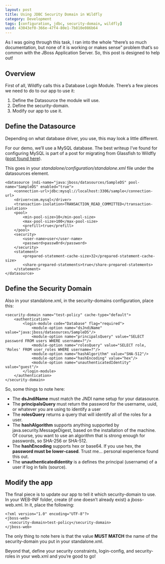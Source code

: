 ```yaml
---
layout: post
title: Using JDBC Security Domain in Wildfly 
category: Development
tags: [configuration, jdbc, security-domain, wildfly]
uuid: 43043ef0-366e-47f4-80e1-7b810e086b64
---
```


As I was going through this task, I ran into the whole “there’s so much documentation, but none of it is working or makes sense” problem that’s so common with the JBoss Application Server.  So, this post is designed to help out!

## Overview
First of all, Wildfly calls this a Database Login Module.  There’s a few pieces we need to do to our app to use it:

1. Define the Datasource the module will use.
2. Define the security-domain.
3. Modify our app to use it.


## Define the Datasource
Depending on what database driver, you use, this may look a little different.

For our demo, we’ll use a MySQL database.  The best writeup I’ve found for configuring MySQL is part of a post for migrating from Glassfish to Wildfly ([post found here](http://wildfly.org/news/2014/02/06/GlassFish-to-WildFly-migration/)).

This goes in your _standalone/configuration/standalone.xml_ file under the datasources element.


<pre class="no-wrap"><code class="xml">&lt;datasource jndi-name="java:jboss/datasources/SampleDS" pool-name="SampleDS" enabled="true"&gt;
    &lt;connection-url&gt;jdbc:mysql://localhost:3306/sample&lt;/connection-url&gt;
    &lt;driver&gt;com.mysql&lt;/driver&gt;
    &lt;transaction-isolation&gt;TRANSACTION_READ_COMMITTED&lt;/transaction-isolation&gt;
    &lt;pool&gt;
        &lt;min-pool-size&gt;10&lt;/min-pool-size&gt;
        &lt;max-pool-size&gt;100&lt;/max-pool-size&gt;
        &lt;prefill&gt;true&lt;/prefill&gt;
    &lt;/pool&gt;
    &lt;security&gt;
        &lt;user-name&gt;user&lt;/user-name&gt;
        &lt;password&gt;passw0rd&lt;/password&gt;
    &lt;/security&gt;
    &lt;statement&gt;
        &lt;prepared-statement-cache-size&gt;32&lt;/prepared-statement-cache-size&gt;
        &lt;share-prepared-statements&gt;true&lt;/share-prepared-statements&gt;
    &lt;/statement&gt;
&lt;/datasource&gt;</code></pre>
 

## Define the Security Domain
Also in your standalone.xml, in the security-domains configuration, place this:


<pre class="no-wrap"><code class="xml">&lt;security-domain name="test-policy" cache-type="default"&gt;
    &lt;authentication&gt;
        &lt;login-module code="Database" flag="required"&gt;
            &lt;module-option name="dsJndiName" value="java:jboss/datasources/SampleDS"/&gt;
            &lt;module-option name="principalsQuery" value="SELECT password FROM users WHERE username=?"/&gt;
            &lt;module-option name="rolesQuery" value="SELECT role, 'Roles' FROM user_roles WHERE username=?"/&gt;
            &lt;module-option name="hashAlgorithm" value="SHA-512"/&gt;
            &lt;module-option name="hashEncoding" value="hex"/&gt;
            &lt;module-option name="unauthenticatedIdentity" value="guest"/&gt;
        &lt;/login-module&gt;
    &lt;/authentication&gt;
&lt;/security-domain&gt;</code></pre>


So, some things to note here:

- The **dsJndiName** must match the JNDI name setup for your datasource.
- The **principalsQuery** must return the password for the username, uuid, or whatever you are using to identify a user
- The **rolesQuery** returns a query that will identify all of the roles for a user.
- The **hashAlgorithm** supports anything supported by java.security.MessageDigest, based on the installation of the machine.  Of course, you want to use an algorithm that is strong enough for passwords, so SHA-256 or SHA-512.
- The **hashEncoding** supports hex or base64. If you use hex, the **password must be lower-cased**.  Trust me... personal experience found this out.
- The **unauthenticatedIdentity** is a defines the principal (username) of a user if log in fails (source).


## Modify the app

The final piece is to update our app to tell it which security-domain to use.  In your WEB-INF folder, create (if one doesn’t already exist) a jboss-web.xml.  In it, place the following:


<pre><code class="xml">&lt;?xml version="1.0" encoding="UTF-8"?&gt;
&lt;jboss-web&gt;
  &lt;security-domain&gt;test-policy&lt;/security-domain&gt;
&lt;/jboss-web&gt;
</code></pre>
The only thing to note here is that the value **MUST MATCH** the name of the security-domain you put in your standalone.xml.

Beyond that, define your security constraints, login-config, and security-roles in your web.xml and you’re good to go!

